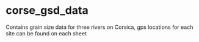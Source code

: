 # corse_gsd_data
Contains grain size data for three rivers on Corsica, gps locations for each site can be found on each sheet
